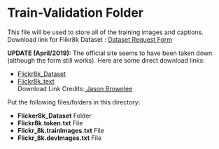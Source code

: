 <h1>Train-Validation Folder</h1>
This file will be used to store all of the training images and captions.
Download link for Flikr8k Dataset : <a href="https://forms.illinois.edu/sec/1713398">Dataset Request Form</a>

<strong>UPDATE (April/2019):</strong> The official site seems to have been taken down (although the form still works). Here are some direct download links:
<ul type="square">
	<li><a href="https://github.com/jbrownlee/Datasets/releases/download/Flickr8k/Flickr8k_Dataset.zip">Flickr8k_Dataset</a></li>
	<li><a href="https://github.com/jbrownlee/Datasets/releases/download/Flickr8k/Flickr8k_text.zip">Flickr8k_text</a></li>
	Download Link Credits:<a href="https://machinelearningmastery.com/develop-a-deep-learning-caption-generation-model-in-python/"> Jason Brownlee</a>
</ul>

Put the following files/folders in this directory:

<ul type="square">
	<li><strong>Flicker8k_Dataset</strong> Folder</li>
	<li><strong>Flickr8k.token.txt</strong> File</li>
	<li><strong>Flickr_8k.trainImages.txt</strong> File</li>
	<li><strong>Flickr_8k.devImages.txt</strong> File</li>
</ul>
